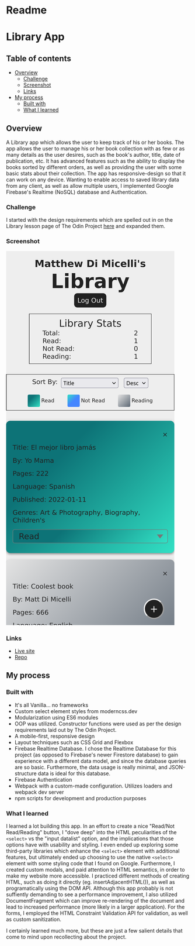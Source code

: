 # Readme
# Library App

## Table of contents
  - [Overview](#overview)
    - [Challenge](#challenge) 
    - [Screenshot](#screenshot)
    - [Links](#links)
  - [My process](#my-process)
    - [Built with](#built-with)
    - [What I learned](#what-i-learned)


## Overview

A Library app which allows the user to keep track of his or her books.  The app 
allows the user to manage his or her book collection with as few or as many details
as the user desires, such as the book's author, title, date of publication, etc.
It has advanced features such as the ability to display the books sorted by different orders, as well as providing the user with some basic stats about their collection.
The app has responsive-design so that it can work on any device. Wanting to enable access to saved library data from any client, as well as allow multiple users, I implemented Google Firebase's Realtime (NoSQL) database and Authentication.  

### Challenge

I started with the design requirements which are spelled out in on the Library lesson page of The Odin Project [here](https://www.theodinproject.com/paths/full-stack-javascript/courses/javascript/lessons/library) and expanded them.

### Screenshot

![](./screenshot_for_readme.png)

### Links

- [Live site](https://mylibrary-mrd.web.app/)
- [Repo](https://github.com/mattdimicelli/library2)

## My process

### Built with

- It's all Vanilla... no frameworks
- Custom select element styles from moderncss.dev
- Modularization using ES6 modules
- OOP was utilized.  Constructor functions were used as per the design requirements laid out by The Odin Project.
- A mobile-first, responsive design
- Layout techniques such as CSS Grid and Flexbox
- Firebase Realtime Database.  I chose the Realtime Database for this project (as opposed to Firebase's newer Firestore database) to gain experience with a different data model, and since the database queries are so basic.  Furthermore, the data usage is really minimal, and JSON-structure data is ideal for this database.
- Firebase Authentication
- Webpack with a custom-made configuration.  Utilizes loaders and webpack dev server
- npm scripts for development and production purposes

### What I learned

I learned a lot building this app.  In an effort to create a nice "Read/Not Read/Reading" button, I "dove deep" into the HTML peculiarities of the `<select>` vs the "input datalist" option, and the implications that those options have with usability and styling.  I even ended up exploring some third-party libraries which enhance the `<select>` element with additional features, but ultimately ended up choosing to use the native `<select>` element with some styling code that I found on Google.  Furthermore, I created custom modals, and paid attention to HTML semantics, in order to make my website more accessible.  I practiced different methods of creating HTML, such as doing it directly (eg. insertAdjacentHTML()), as well as programatically using the DOM API.  Although this app probably is not suffiently demanding to see a performance improvement, I also utilized DocumentFragment which can improve re-rendering of the document and lead to increased performance (more likely in a larger application).  For the forms, I employed the HTML Constraint Validation API for validation, as well as custom sanitization.
  
I certainly learned much more, but these are just a few salient details that come to mind upon recollecting about the project.

